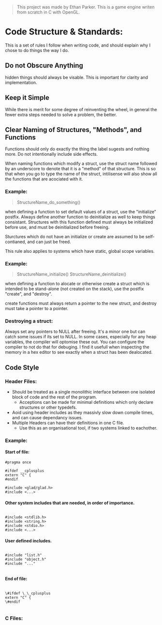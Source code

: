 >This project was made by Ethan Parker.
>This is a game engine writen from scratch in C with OpenGL.

# Code Structure & Standards:

This is a set of rules I follow when writing code, and should explain why I
chose to do things the way I do.

## Do not Obscure Anything 

hidden things should always be visable. This is important for clarity and implementation.

## Keep it Simple

While there is merit for some degree of reinventing the wheel, in general the fewer extra 
steps needed to solve a problem, the better.

## Clear Naming of Structures, "Methods", and Functions

Functions should only do exactly the thing the label sugests and nothing more. Do not
intentionally include side effects.

When naming functions which modify a struct, use the struct name followed by an underscore
to denote that it is a "method" of that structure. 
This is so that when you go to type the name of the struct, 
intilisense will also show all the functions that are acociated with it.

### Example:

>StructureName_do_something()

when defining a function to set default values of a struct, use the "initialize" postfix. 
Always define another function to deinitialize as well to keep things consistant.
Structures with this function defined must always be initialized before use, 
and must be deinitialized before freeing.

Sturctures which do not have an initialize or create are assumed to be self-contianed, 
and can just be freed.

This rule also applies to systems which have static, global scope variables.

### Example:

>StructureName_initialize()
>StructureName_deinitialize()

when defining a function to alocate or otherwise create a struct which is intended to be 
stand-alone (not created on the stack), use the postfix "create", and "destroy".

create functions must always return a pointer to the new struct, 
and destroy must take a pointer to a pointer. 

### Destroying a struct:

Always set any pointers to NULL after freeing. It's a minor one but can catch some issues
if its set to NULL. In some cases, especially for any heap variables, the compiler will optomise
these out. You can configure the compiler to not do that for debuging. I find it usefull when inspecting
the memory in a hex editor to see exactly when a struct has been dealocated.

## Code Style

### Header Files:


- Should be treated as a single monolithic interface between one isolated block of code and the rest of the program.
    - Acceptions can be made for minimal definitions which only declare structures or other typedefs. 
- Aoid using header includes as they massivly slow down compile times, and can cause dependancy issues.
- Multiple Headers can have their definitions in one C file.
    - Use this as an organisational tool, if two systems linked to eachother.

### Example:
#### Start of file:
```
#pragma once

#ifdef __cplusplus
extern "C" {
#endif

#include <glad/glad.h>
#include <...>
```
#### Other system includes that are needed, in order of importance.
```

#include <stdlib.h>
#include <string.h>
#include <stdio.h>
#include <...>
```
#### User defined includes. 
```

#include "list.h"
#include "object.h"
#include "..."


```
#### End of file:
```

\#ifdef \_\_cplusplus
extern "C" {
\#endif


```

### C Files:



